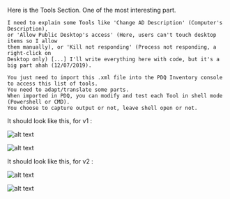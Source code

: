 Here is the Tools Section. One of the most interesting part.
````
I need to explain some Tools like 'Change AD Description' (Computer's Description), 
or 'Allow Public Desktop's access' (Here, users can't touch desktop items so I allow 
them manually), or 'Kill not responding' (Process not responding, a right-click on 
Desktop only) [...] I'll write everything here with code, but it's a big part ahah (12/07/2019).
````
````
You just need to import this .xml file into the PDQ Inventory console to access this list of tools.
You need to adapt/translate some parts. 
When imported in PDQ, you can modify and test each Tool in shell mode (Powershell or CMD).
You choose to capture output or not, leave shell open or not.
````

It should look like this, for v1 :

![alt text](https://github.com/wizz13150/PDQ_Repo/blob/master/PDQ%20Inventory%20Tools/Tools1.png)

![alt text](https://github.com/wizz13150/PDQ_Repo/blob/master/PDQ%20Inventory%20Tools/Tools2.png)



It should look like this, for v2 :

![alt text](https://github.com/wizz13150/PDQ_Repo/blob/master/PDQ%20Inventory%20Tools/Tools1_V2.png)

![alt text](https://github.com/wizz13150/PDQ_Repo/blob/master/PDQ%20Inventory%20Tools/Tools2_V2.png)
